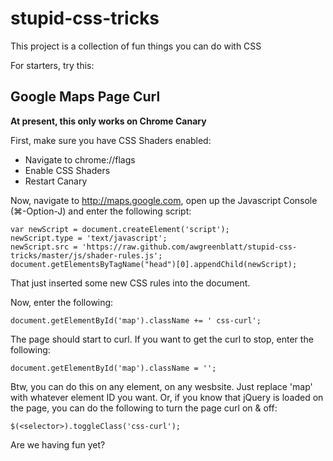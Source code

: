 stupid-css-tricks
====================

This project is a collection of fun things you can do with CSS

For starters, try this:

Google Maps Page Curl
---------------------
**At present, this only works on Chrome Canary**

First, make sure you have CSS Shaders enabled:

* Navigate to chrome://flags
* Enable CSS Shaders
* Restart Canary

Now, navigate to http://maps.google.com, open up the Javascript Console (⌘-Option-J) and enter the following script:

    var newScript = document.createElement('script');
    newScript.type = 'text/javascript';
    newScript.src = 'https://raw.github.com/awgreenblatt/stupid-css-tricks/master/js/shader-rules.js';
    document.getElementsByTagName("head")[0].appendChild(newScript);

That just inserted some new CSS rules into the document.

Now, enter the following:

    document.getElementById('map').className += ' css-curl';

The page should start to curl.
If you want to get the curl to stop, enter the following:

    document.getElementById('map').className = '';

Btw, you can do this on any element, on any wesbsite.  Just replace 'map' with whatever element ID you want.
Or, if you know that jQuery is loaded on the page, you can do the following to turn the page curl on & off:

    $(<selector>).toggleClass('css-curl');

Are we having fun yet?

